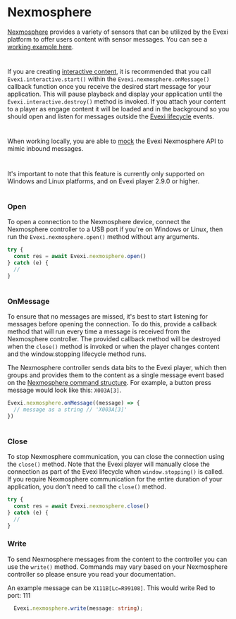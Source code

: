 # Nexmosphere

[Nexmosphere](https://nexmosphere.com/) provides a variety of sensors that can be utilized by the Evexi platform to offer users content with sensor messages. You can see a [working example here](./src/index.ts).

#

If you are creating [interactive content](./../interactive/content/index.md#start-session), it is recommended that you call `Evexi.interactive.start()` within the `Evexi.nexmosphere.onMessage()` callback function once you receive the desired start message for your application. This will pause playback and display your application until the `Evexi.interactive.destroy()` method is invoked. If you attach your content to a player as engage content it will be loaded and in the background so you should open and listen for messages outside the [Evexi lifecycle](./../lifecycle/index.md) events.

#

When working locally, you are able to [mock](./../mock/index.md#mocking-nexmosphere-messages) the Evexi Nexmosphere API to mimic inbound messages.

#

It's important to note that this feature is currently only supported on Windows and Linux platforms, and on Evexi player 2.9.0 or higher.

#

### Open

To open a connection to the Nexmosphere device, connect the Nexmosphere controller to a USB port if you're on Windows or Linux, then run the `Evexi.nexmosphere.open()` method without any arguments.

```typescript
try {
  const res = await Evexi.nexmosphere.open()
} catch (e) {
  //
}
```

#

### OnMessage

To ensure that no messages are missed, it's best to start listening for messages before opening the connection. To do this, provide a callback method that will run every time a message is received from the Nexmosphere controller. The provided callback method will be destroyed when the `close()` method is invoked or when the player changes content and the window.stopping lifecycle method runs.

The Nexmosphere controller sends data bits to the Evexi player, which then groups and provides them to the content as a single message event based on the [Nexmosphere command structure](https://nexmosphere.com/document/API_Manual_Q3_2022.pdf). For example, a button press message would look like this: `X003A[3]`.

```typescript
Evexi.nexmosphere.onMessage((message) => {
  // message as a string // 'X003A[3]'
})
```

#

### Close

To stop Nexmosphere communication, you can close the connection using the `close()` method. Note that the Evexi player will manually close the connection as part of the Evexi lifecycle when `window.stopping()` is called. If you require Nexmosphere communication for the entire duration of your application, you don't need to call the `close()` method.

```typescript
try {
  const res = await Evexi.nexmosphere.close()
} catch (e) {
  //
}
```


### Write

To send Nexmosphere messages from the content to the controller you can use the `write()` method. Commands may vary based on your Nexmosphere controller so please ensure you read your documentation.

An example message can be `X111B[Lc=R99108]`. This would write Red to port: 111

```typescript
  Evexi.nexmosphere.write(message: string);
```



